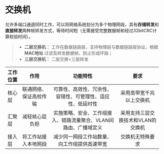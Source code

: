 # 交换机
允许多端口通道同时工作，可以将网络系统划分为多个物理网段，具有**存储转发**和**直接转发**两种帧转发方式，等待时间短（无需接受完整数据帧和经过32bitCRC计算校验时间）。

> - **二层交换机：** 工作在数据链路层，支持物理层与数据链路层协议，根据 **MAC地址** 过滤及转发数据帧，防止形成环路；
> - **三层交换机：** 二层交换+三层转发



| 工作位置   |   作用 |       功能特性       |  要求    |
| :-------- | :--------:| :--: |:--: |
| 核心层    |联通网络、保证高校传输| 可靠性、高效性、冗余性、容错性、可管理性、适应性、低延时性   | 采用高带宽千兆以上交换机|
| 汇聚层     | 减轻核心层负担 |     实施策略、安全、工作组接入、链路流量聚合、VLAN间路由、广播域定义|采用支持三层交换技术和VLAN的交换机
| 接入层      | 将工作站接入本地网段 | 减少同一网段工作站数量、向工作组提供高速带宽  | 交换机无特殊要求|
